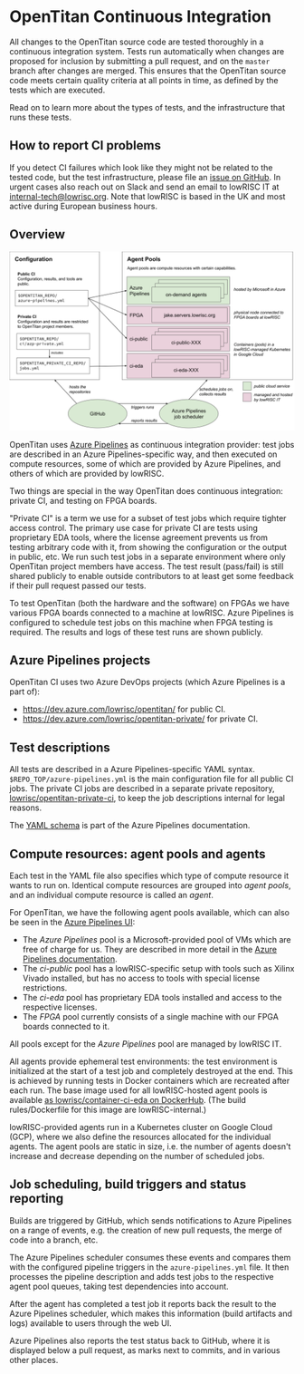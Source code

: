 # OpenTitan Continuous Integration

All changes to the OpenTitan source code are tested thoroughly in a continuous integration system.
Tests run automatically when changes are proposed for inclusion by submitting a pull request, and on the `master` branch after changes are merged.
This ensures that the OpenTitan source code meets certain quality criteria at all points in time, as defined by the tests which are executed.

Read on to learn more about the types of tests, and the infrastructure that runs these tests.

## How to report CI problems

If you detect CI failures which look like they might not be related to the tested code, but the test infrastructure, please file an [issue on GitHub](https://github.com/lowRISC/opentitan/issues).
In urgent cases also reach out on Slack and send an email to lowRISC IT at [internal-tech@lowrisc.org](mailto:internal-tech@lowrisc.org).
Note that lowRISC is based in the UK and most active during European business hours.

## Overview

<!--
Source: https://docs.google.com/drawings/d/1-Zjm3k2S0TNmne3F9z3rpTFJfLJJvvmrBAsfx_HG5lk/edit

Download the SVG from Google Draw, open it in Inkscape once and save it without changes to add width/height information to the image.
-->
![CI Overview](continuous_integration_overview.svg)

OpenTitan uses [Azure Pipelines](https://azure.microsoft.com/en-gb/services/devops/pipelines/) as continuous integration provider: test jobs are described in an Azure Pipelines-specific way, and then executed on compute resources, some of which are provided by Azure Pipelines, and others of which are provided by lowRISC.

Two things are special in the way OpenTitan does continuous integration: private CI, and testing on FPGA boards.

"Private CI" is a term we use for a subset of test jobs which require tighter access control.
The primary use case for private CI are tests using proprietary EDA tools, where the license agreement prevents us from testing arbitrary code with it, from showing the configuration or the output in public, etc.
We run such test jobs in a separate environment where only OpenTitan project members have access.
The test result (pass/fail) is still shared publicly to enable outside contributors to at least get some feedback if their pull request passed our tests.

To test OpenTitan (both the hardware and the software) on FPGAs we have various FPGA boards connected to a machine at lowRISC.
Azure Pipelines is configured to schedule test jobs on this machine when FPGA testing is required.
The results and logs of these test runs are shown publicly.

## Azure Pipelines projects

OpenTitan CI uses two Azure DevOps projects (which Azure Pipelines is a part of):

* https://dev.azure.com/lowrisc/opentitan/ for public CI.
* https://dev.azure.com/lowrisc/opentitan-private/ for private CI.

## Test descriptions

All tests are described in a Azure Pipelines-specific YAML syntax.
`$REPO_TOP/azure-pipelines.yml` is the main configuration file for all public CI jobs.
The private CI jobs are described in a separate private repository, [lowrisc/opentitan-private-ci](https://github.com/lowRISC/opentitan-private-ci), to keep the job descriptions internal for legal reasons.

The [YAML schema](https://docs.microsoft.com/en-us/azure/devops/pipelines/yaml-schema) is part of the Azure Pipelines documentation.

## Compute resources: agent pools and agents

Each test in the YAML file also specifies which type of compute resource it wants to run on.
Identical compute resources are grouped into *agent pools*, and an individual compute resource is called an *agent*.

For OpenTitan, we have the following agent pools available, which can also be seen in the [Azure Pipelines UI](https://dev.azure.com/lowrisc/opentitan/_settings/agentqueues):
* The *Azure Pipelines* pool is a Microsoft-provided pool of VMs which are free of charge for us.
  They are described in more detail in the [Azure Pipelines documentation](https://docs.microsoft.com/en-us/azure/devops/pipelines/agents/hosted).
* The *ci-public* pool has a lowRISC-specific setup with tools such as Xilinx Vivado installed, but has no access to tools with special license restrictions.
* The *ci-eda* pool has proprietary EDA tools installed and access to the respective licenses.
* The *FPGA* pool currently consists of a single machine with our FPGA boards connected to it.

All pools except for the *Azure Pipelines* pool are managed by lowRISC IT.

All agents provide ephemeral test environments: the test environment is initialized at the start of a test job and completely destroyed at the end.
This is achieved by running tests in Docker containers which are recreated after each run.
The base image used for all lowRISC-hosted agent pools is available [as lowrisc/container-ci-eda on DockerHub](https://hub.docker.com/r/lowrisc/container-ci-eda).
(The build rules/Dockerfile for this image are lowRISC-internal.)

lowRISC-provided agents run in a Kubernetes cluster on Google Cloud (GCP), where we also define the resources allocated for the individual agents.
The agent pools are static in size, i.e. the number of agents doesn't increase and decrease depending on the number of scheduled jobs.

## Job scheduling, build triggers and status reporting

Builds are triggered by GitHub, which sends notifications to Azure Pipelines on a range of events, e.g. the creation of new pull requests, the merge of code into a branch, etc.

The Azure Pipelines scheduler consumes these events and compares them with the configured pipeline triggers in the `azure-pipelines.yml` file.
It then processes the pipeline description and adds test jobs to the respective agent pool queues, taking test dependencies into account.

After the agent has completed a test job it reports back the result to the Azure Pipelines scheduler, which makes this information (build artifacts and logs) available to users through the web UI.

Azure Pipelines also reports the test status back to GitHub, where it is displayed below a pull request, as marks next to commits, and in various other places.
